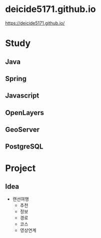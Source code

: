 # deicide5171.github.io

https://deicide5171.github.io/

# Study

## Java

## Spring

## Javascript

## OpenLayers

## GeoServer

## PostgreSQL

# Project

## Idea

- 랜선여행
  - 추천
  - 정보
  - 경로
  - 코스
  - 영상연계
